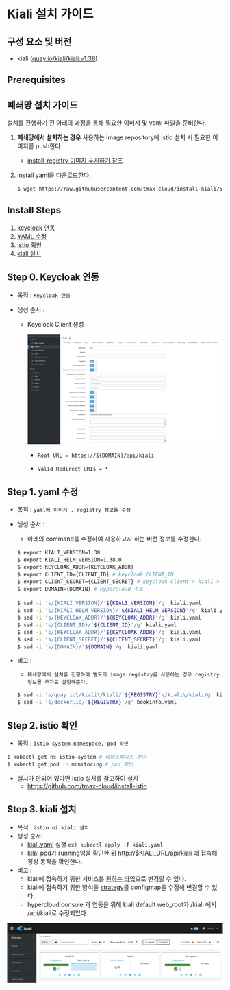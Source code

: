 
# Kiali 설치 가이드

## 구성 요소 및 버전
* kiali ([quay.io/kiali/kiali:v1.38](https://quay.io/repository/kiali/kiali?tab=tags))

## Prerequisites

## 폐쇄망 설치 가이드
설치를 진행하기 전 아래의 과정을 통해 필요한 이미지 및 yaml 파일을 준비한다.
1. **폐쇄망에서 설치하는 경우** 사용하는 image repository에 istio 설치 시 필요한 이미지를 push한다.

    - [install-registry 이미지 푸시하기 참조](https://github.com/tmax-cloud/install-registry/blob/5.0/podman.md)
2. install yaml을 다운로드한다.
    ```bash    
    $ wget https://raw.githubusercontent.com/tmax-cloud/install-kiali/5.0/yaml/kiali.yaml
    ```


## Install Steps
1. [keycloak 연동](https://github.com/tmax-cloud/install-kiali/tree/5.0#step-0-keycloak-%EC%97%B0%EB%8F%99)
2. [YAML 수정](https://github.com/tmax-cloud/install-kiali/tree/5.0#step-1-yaml-%EC%88%98%EC%A0%95)
3. [istio 확인](https://github.com/tmax-cloud/install-kiali/tree/5.0#step-2-istio-%ED%99%95%EC%9D%B8)
4. [kiali 설치](https://github.com/tmax-cloud/install-kiali/tree/5.0#step-3-kiali-%EC%84%A4%EC%B9%98)

## Step 0. Keycloak 연동

* 목적 : `Keycloak 연동`

* 생성 순서 :

  * Keycloak Client 생성

    ![image](figure/keycloak.png)

    - `Root URL = https://${DOMAIN}/api/kiali`

    - `Valid Redirect URIs = * `



## Step 1. yaml 수정

* 목적 : `yaml에 이미지 , registry 정보를 수정`

* 생성 순서 :
    * 아래의 command를 수정하여 사용하고자 하는 버전 정보를 수정한다.
	```bash
	$ export KIALI_VERSION=1.38
	$ export KIALI_HELM_VERSION=1.38.0
	$ export KEYCLOAK_ADDR={KEYCLOAK_ADDR}
    $ export CLIENT_ID={CLIENT_ID} # keycloak CLIENT_ID
    $ export CLIENT_SECRET={CLIENT_SECRET} # keycloak Client > kiali > Credentials > Secret 값
    $ export DOMAIN={DOMAIN} # Hypercloud 주소

	$ sed -i 's/{KIALI_VERSION}/'${KIALI_VERSION}'/g' kiali.yaml
	$ sed -i 's/{KIALI_HELM_VERSION}/'${KIALI_HELM_VERSION}'/g' kiali.yaml
	$ sed -i 's/{KEYCLOAK_ADDR}/'${KEYCLOAK_ADDR}'/g' kiali.yaml
	$ sed -i 's/{CLIENT_ID}/'${CLIENT_ID}'/g' kiali.yaml
	$ sed -i 's/{KEYCLOAK_ADDR}/'${KEYCLOAK_ADDR}'/g' kiali.yaml
	$ sed -i 's/{CLIENT_SECRET}/'${CLIENT_SECRET}'/g' kiali.yaml
	$ sed -i 's/{DOMAIN}/'${DOMAIN}'/g' kiali.yaml

	```

* 비고 :
    * `폐쇄망에서 설치를 진행하여 별도의 image registry를 사용하는 경우 registry 정보를 추가로 설정해준다.`
	```bash
	$ sed -i 's/quay.io\/kiali\/kiali/'${REGISTRY}'\/kiali\/kiali/g' kiali.yaml
	$ sed -i 's/docker.io/'${REGISTRY}'/g' bookinfo.yaml
	```

## Step 2. istio 확인
* 목적 : `istio system namespace, pod 확인`

```bash
$ kubectl get ns istio-system # 네임스페이스 확인
$ kubectl get pod -n monitoring # pod 확인
```

* 설치가 안되어 있다면 istio 설치를 참고하여 설치
  * https://github.com/tmax-cloud/install-istio



## Step 3. kiali 설치
* 목적 : `istio ui kiali 설치`
* 생성 순서:
    * [kiali.yaml](yaml/kiali.yaml) 실행 `ex) kubectl apply -f kiali.yaml`
    * kilai pod가 running임을 확인한 뒤 http://$KIALI_URL/api/kiali 에 접속해 정상 동작을 확인한다.
* 비고 :
    * kiali에 접속하기 위한 서비스를 [원하는 타입](yaml/kiali.yaml#L402)으로 변경할 수 있다.
    * kiali에 접속하기 위한 방식을 [strategy](yaml/kiali.yaml#L35)를 configmap을 수정해 변경할 수 있다.    
    * hypercloud console 과 연동을 위해 kiali default web_root가 /kiali 에서 /api/kiali로 수정되었다.

![image](figure/kiali-ui.png)
